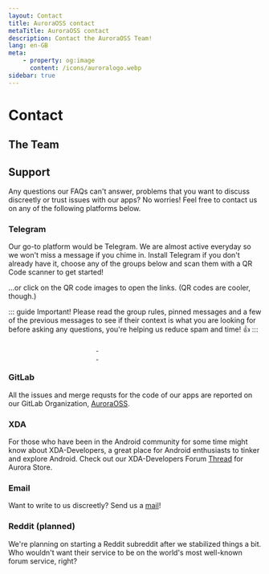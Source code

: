 ```yaml
---
layout: Contact
title: AuroraOSS contact
metaTitle: AuroraOSS contact
description: Contact the AuroraOSS Team!
lang: en-GB
meta:
    - property: og:image
      content: /icons/auroralogo.webp
sidebar: true
---
```


# Contact

## The Team <users-icon color="#b071e3" />

<ContactsPage />

## Support

Any questions our FAQs can't answer, problems that you want to discuss discreetly or trust issues with our apps? No worries! Feel free to contact us on any of the following platforms below.

### Telegram <brand-telegram-icon color="#0088CC" />

Our go-to platform would be Telegram. We are almost active everyday so we won't miss a message if you chime in. Install Telegram if you don't already have it, choose any of the groups below and scan them with a QR Code scanner to get started!

...or click on the QR code images to open the links. (QR codes are cooler, though.)

::: guide Important!
Please read the group rules, pinned messages and a few of the previous messages to see if their context is what you are looking for before asking any questions, you're helping us reduce spam and time! 👍
:::

<a href="tg://resolve?domain=aurorafficial" target="_blank" rel="noopener">
  <img :src="$withBase('/assets/tg-auroraofficial-qr.webp')" width="175px" style="border-radius: 5%" />
</a>

<a href="tg://resolve?domain=aurorasupport" target="_blank" rel="noopener">
  <img :src="$withBase('/assets/tg-aurorasupport-qr.webp')" width="175px" style="border-radius: 5%" />
</a>

<a href="tg://resolve?domain=auroradroid" target="_blank" rel="noopener">
  <img :src="$withBase('/assets/tg-auroradroid-qr.webp')" width="175px" style="border-radius: 5%" />
</a>

<a href="tg://resolve?domain=AuroroaOT" target="_blank" rel="noopener">
  <img :src="$withBase('/assets/tg-auroraot-qr.webp')" width="175px" style="border-radius: 5%" />
</a>

### GitLab <brand-gitlab-icon color="#FC6D27" />

All the issues and merge requsts for the code of our apps are reported on our GitLab Organization, [AuroraOSS](https://gitlab.com/auroraoss).

### XDA <letter-x-icon color="#ffd51c" />

For those who have been in the Android community for some time might know about XDA-Developers, a great place for Android enthusiasts to tinker and explore Android. Check out our XDA-Developers Forum [Thread](https://forum.xda-developers.com/t/app-5-0-aurora-store-an-unofficial-oss-play-store-client-may-16.3739733/) for Aurora Store.

### Email <mail-icon color="#D44638" />

Want to write to us discreetly? Send us a [mail](mailto:auroraoss.dev@gmail.com)!

### Reddit (planned) <brand-reddit-icon color="#FF5700" />

We're planning on starting a Reddit subreddit after we stabilized things a bit. Who wouldn't want their service to be on the world's most well-known forum service, right?


